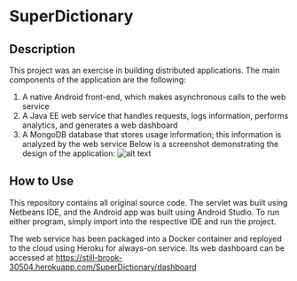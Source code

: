 # SuperDictionary
## Description
This project was an exercise in building distributed applications. The main components of the application are the following:
1. A native Android front-end, which makes asynchronous calls to the web service
2. A Java EE web service that handles requests, logs information, performs analytics, and generates a web dashboard
3. A MongoDB database that stores usage information; this information is analyzed by the web service
Below is a screenshot demonstrating the design of the application:
![alt text](https://imgur.com/vozYYOF)

## How to Use
This repository contains all original source code. The servlet was built using Netbeans IDE, and the Android app was built using Android Studio. To run either program, simply import into the respective IDE and run the project.

The web service has been packaged into a Docker container and reployed to the cloud using Heroku for always-on service. Its web dashboard can be accessed at https://still-brook-30504.herokuapp.com/SuperDictionary/dashboard
